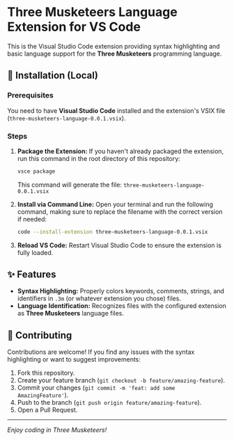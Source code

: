 # Three Musketeers Language Extension for VS Code

This is the Visual Studio Code extension providing syntax highlighting and basic language support for the **Three Musketeers** programming language.

## 🚀 Installation (Local)

### Prerequisites

You need to have **Visual Studio Code** installed and the extension's VSIX file (`three-musketeers-language-0.0.1.vsix`).

### Steps

1.  **Package the Extension:**
    If you haven't already packaged the extension, run this command in the root directory of this repository:
    ```bash
    vsce package
    ```
    This command will generate the file: `three-musketeers-language-0.0.1.vsix`

2.  **Install via Command Line:**
    Open your terminal and run the following command, making sure to replace the filename with the correct version if needed:
    ```bash
    code --install-extension three-musketeers-language-0.0.1.vsix
    ```

3.  **Reload VS Code:**
    Restart Visual Studio Code to ensure the extension is fully loaded.

## ✨ Features

* **Syntax Highlighting:** Properly colors keywords, comments, strings, and identifiers in `.3m` (or whatever extension you chose) files.
* **Language Identification:** Recognizes files with the configured extension as **Three Musketeers** language files.

## 🤝 Contributing

Contributions are welcome! If you find any issues with the syntax highlighting or want to suggest improvements:

1.  Fork this repository.
2.  Create your feature branch (`git checkout -b feature/amazing-feature`).
3.  Commit your changes (`git commit -m 'feat: add some AmazingFeature'`).
4.  Push to the branch (`git push origin feature/amazing-feature`).
5.  Open a Pull Request.

---

*Enjoy coding in Three Musketeers!*

